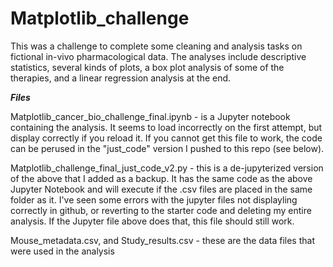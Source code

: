 # Matplotlib_challenge

This was a challenge to complete some cleaning and analysis tasks on fictional in-vivo pharmacological data. The analyses include descriptive statistics, 
several kinds of plots, a box plot analysis of some of the therapies, and a linear regression analysis at the end. 

***Files***

Matplotlib_cancer_bio_challenge_final.ipynb - is a Jupyter notebook containing the analysis. It seems to load incorrectly on the first attempt, but display 
correctly if you reload it. If you cannot get this file to work, the code can be perused in the "just_code" version I pushed to this repo (see below).

Matplotlib_challenge_final_just_code_v2.py - this is a de-jupyterized version of the above that I added as a backup. It has the same code as the above Jupyter Notebook
and will execute if the .csv files are placed in the same folder as it. I've seen some errors with the jupyter files not displayling correctly in github, or reverting
to the starter code and deleting my entire analysis. If the Jupyter file above does that, this file should still work.

Mouse_metadata.csv, and Study_results.csv - these are the data files that were used in the analysis
